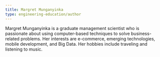 ```yaml
---
title: Margret Munganyinka
type: engineering-education/author
---
```

Margret Munganyinka is a graduate management scientist who is passionate about using computer-based techniques to solve business-related problems. Her interests are e-commerce, emerging technologies, mobile development, and Big Data. Her hobbies include traveling and listening to music. 